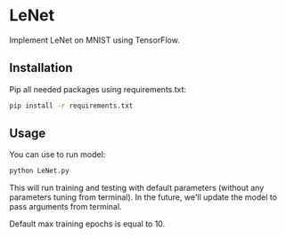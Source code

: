 # LeNet
Implement LeNet on MNIST using TensorFlow.

## Installation
Pip all needed packages using requirements.txt:
```bash
pip install -r requirements.txt
```

## Usage
You can use to run model:
```bash
python LeNet.py
```
This will run training and testing with default parameters (without any parameters tuning from terminal). In the future, we'll update the model to pass arguments from terminal.

Default max training epochs is equal to 10.